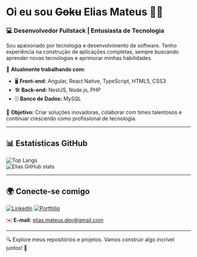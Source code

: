 # Oi eu sou ~~Goku~~ Elias Mateus 👋🏻

### 💻 Desenvolvedor Fullstack | Entusiasta de Tecnologia

Sou apaixonado por tecnologia e desenvolvimento de software. Tenho experiência na construção de aplicações completas, sempre buscando aprender novas tecnologias e aprimorar minhas habilidades.

📌 **Atualmente trabalhando com:**
- 🖥️ **Front-end:** Angular, React Native, TypeScript, HTML5, CSS3  
- 🛠️ **Back-end:** NestJS, Node.js, PHP  
- 🗄️ **Banco de Dados:** MySQL  

🚀 **Objetivo:** Criar soluções inovadoras, colaborar com times talentosos e continuar crescendo como profissional de tecnologia.

---

## 📊 Estatísticas GitHub  

![Top Langs](https://github-readme-stats.vercel.app/api/top-langs/?username=EliasMateu&layout=compact&theme=radical)  
![Elias GitHub stats](https://github-readme-stats.vercel.app/api?username=EliasMateu&show_icons=true&theme=radical)

---

## 🌍 Conecte-se comigo  

[![LinkedIn](https://img.shields.io/badge/LinkedIn-0077B5?style=for-the-badge&logo=linkedin&logoColor=white)](www.linkedin.com/in/elias-mateus-56252419a)
[![Portfólio](https://img.shields.io/badge/Portfólio-000000?style=for-the-badge&logo=github&logoColor=white)](https://github.com/EliasMateu)  

✉️ **E-mail:** [elias.mateus.dev@gmail.com](mailto:elias.mateus.dev@gmail.com)

---

🔍 Explore meus repositórios e projetos. Vamos construir algo incrível juntos! 🚀  
